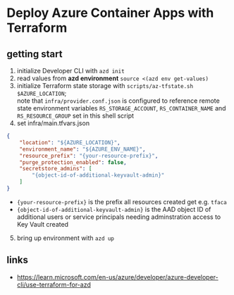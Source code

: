 # Deploy Azure Container Apps with Terraform

## getting start

1. initialize Developer CLI with `azd init`
1. read values from **azd environment** `source <(azd env get-values)`
1. initialize Terraform state storage with `scripts/az-tfstate.sh $AZURE_LOCATION`;<br/>note that `infra/provider.conf.json` is configured to reference remote state environment variables `RS_STORAGE_ACCOUNT`, `RS_CONTAINER_NAME` and `RS_RESOURCE_GROUP` set in this shell script
1. set infra/main.tfvars.json

```json
{
    "location": "${AZURE_LOCATION}",
    "environment_name": "${AZURE_ENV_NAME}",
    "resource_prefix": "{your-resource-prefix}",
    "purge_protection_enabled": false,
    "secretstore_admins": [
        "{object-id-of-additional-keyvault-admin}"
    ]
}
```

- `{your-resource-prefix}` is the prefix all resources created get e.g. `tfaca`
- `{object-id-of-additional-keyvault-admin}` is the AAD object ID of additional users or service principals needing adminstration access to Key Vault created

5. bring up environment with `azd up`

## links

- <https://learn.microsoft.com/en-us/azure/developer/azure-developer-cli/use-terraform-for-azd>

